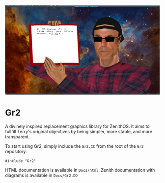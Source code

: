 <img src="ModelRenderScreenshot.PNG" alt="Screenshot of render"/>

# Gr2
A divinely inspired replacement graphics library for ZenithOS. It aims to fullfill Terry's original objectives by being simpler, more stable, and more transparent. 

To start using Gr2, simply include the `Gr2.CC` from the root of the `Gr2` repository.

	#include "Gr2"

HTML documentation is available in `Docs/html`. Zenith documentation with diagrams is available in `Docs/Gr2.DD`